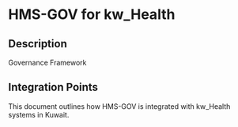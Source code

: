 # HMS-GOV for kw_Health

## Description

Governance Framework

## Integration Points

This document outlines how HMS-GOV is integrated with kw_Health systems in Kuwait.
